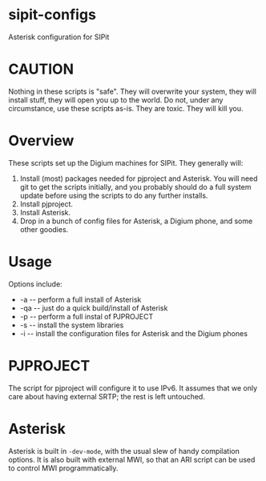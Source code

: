 sipit-configs
=============

Asterisk configuration for SIPit

# CAUTION

Nothing in these scripts is "safe". They will overwrite your system, they will install stuff, they will open you up to the world. Do not, under any circumstance, use these scripts as-is. They are toxic. They will kill you.

# Overview

These scripts set up the Digium machines for SIPit. They generally will:
1. Install (most) packages needed for pjproject and Asterisk. You will need git to get the scripts initially, and you probably should do a full system update before using the scripts to do any further installs.
2. Install pjproject.
3. Install Asterisk.
4. Drop in a bunch of config files for Asterisk, a Digium phone, and some other goodies.

# Usage

Options include:
* -a -- perform a full install of Asterisk
* -qa -- just do a quick build/install of Asterisk
* -p -- perform a full instal of PJPROJECT
* -s -- install the system libraries
* -i -- install the configuration files for Asterisk and the Digium phones

# PJPROJECT

The script for pjproject will configure it to use IPv6. It assumes that we only care about having external SRTP; the rest is left untouched.

# Asterisk

Asterisk is built in `-dev-mode`, with the usual slew of handy compilation options. It is also built with external MWI, so that an ARI script can be used to control MWI programmatically.

